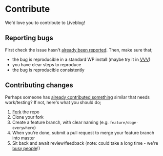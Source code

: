 # Contribute

We'd love you to contribute to Liveblog!

## Reporting bugs

First check the issue hasn't [already been reported](https://github.com/automattic/liveblog/issues). Then, make sure that;

* the bug is reproducible in a standard WP install (maybe try it in [VVV](https://github.com/Varying-Vagrant-Vagrants/VVV))
* you have clear steps to reproduce
* the bug is reproducible consistently

## Contributing changes

Perhaps someone has [already contributed something](https://github.com/Automattic/liveblog/pulls) similar that needs work/testing? If not, here's what you should do;

1. [Fork](https://github.com/Automattic/liveblog/fork) the repo
1. Clone your fork
1. Create a feature branch, with clear naming (e.g. `feature/doge-everywhere`)
1. When you're done, submit a pull request to merge your feature branch into master
1. Sit back and await review/feedback (note: could take a long time - we're [busy people](https://automattic.com/work-with-us)!)
